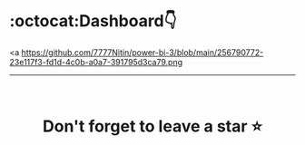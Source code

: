 # :octocat:Dashboard👇

<a https://github.com/7777Nitin/power-bi-3/blob/main/256790772-23e117f3-fd1d-4c0b-a0a7-391795d3ca79.png
<hr />
<br />

# <div align="center">Don't forget to leave a star ⭐️</div>
